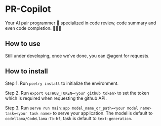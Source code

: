# PR-Copilot

Your AI pair programmer 🤖️ specialized in code review, code summary and even code completion. 🧑‍💻🐛

## How to use

Still under developing, once we've done, you can @agent for requests.

## How to install

Step 1. Run `poetry install` to initialize the environment.

Step 2. Run `export GITHUB_TOKEN=<your github token>` to set the token which is required when requesting the github API.

Step 3. Run `serve run main:app model_name_or_path=<your model name> task=<your task name>` to serve your application. The model is default to `codellama/CodeLlama-7b-hf`, task is default to `text-generation`.
